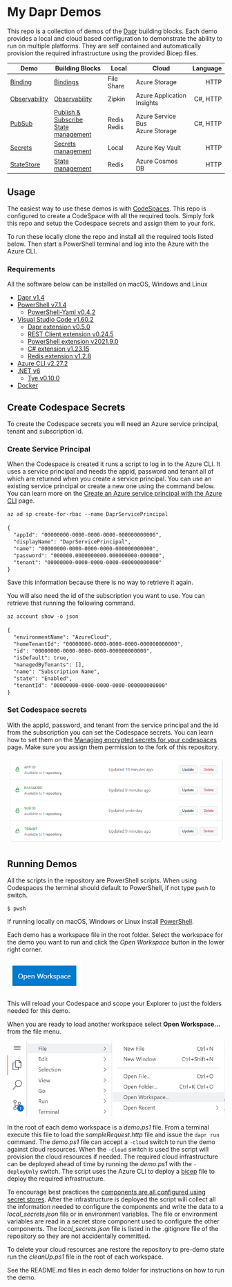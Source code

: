 # My Dapr Demos

This repo is a collection of demos of the [Dapr](https://dapr.io) building blocks. Each demo provides a local and cloud based configuration to demonstrate the ability to run on multiple platforms. They are self contained and automatically provision the required infrastructure using the provided Bicep files.

Demo | Building Blocks | Local | Cloud | Language
--- | --- | --- | --- | ---:
[Binding](./Binding) | [Bindings](https://docs.dapr.io/developing-applications/building-blocks/bindings/) | File Share | Azure Storage | HTTP
[Observability](./Observability) | [Observability](https://docs.dapr.io/developing-applications/building-blocks/observability/) | Zipkin | Azure Application Insights | C#, HTTP
[PubSub](./PubSub) | [Publish & Subscribe](https://docs.dapr.io/developing-applications/building-blocks/pubsub/) <br> [State management](https://docs.dapr.io/developing-applications/building-blocks/state-management/) | Redis <br> Redis | Azure Service Bus <br> Azure Storage | C#, HTTP
[Secrets](./Secrets) | [Secrets management](https://docs.dapr.io/developing-applications/building-blocks/secrets/) | Local | Azure Key Vault | HTTP
[StateStore](./StateStore) | [State management](https://docs.dapr.io/developing-applications/building-blocks/state-management/) | Redis | Azure Cosmos DB | HTTP
## Usage

The easiest way to use these demos is with [CodeSpaces](https://github.com/features/codespaces). This repo is configured to create a CodeSpace with all the required tools. Simply fork this repo and setup the Codespace secrets and assign them to your fork.

To run these locally clone the repo and install all the required tools listed below. Then start a PowerShell terminal and log into the Azure with the Azure CLI.

### Requirements

All the software below can be installed on macOS, Windows and Linux

- [Dapr v1.4](https://docs.dapr.io/getting-started/)
- [PowerShell v7.1.4](https://github.com/powershell/powershell)
  - [PowerShell-Yaml v0.4.2](https://www.powershellgallery.com/packages/powershell-yaml/0.4.2)
- [Visual Studio Code v1.60.2](https://visualstudio.microsoft.com/)
  - [Dapr extension v0.5.0](https://marketplace.visualstudio.com/items?itemName=ms-azuretools.vscode-dapr)
  - [REST Client extension v0.24.5](https://marketplace.visualstudio.com/items?itemName=humao.rest-client)
  - [PowerShell extension v2021.9.0](https://marketplace.visualstudio.com/items?itemName=ms-vscode.PowerShell)
  - [C# extension v1.23.15](https://marketplace.visualstudio.com/items?itemName=ms-dotnettools.csharp)
  - [Redis extension v1.2.8](https://marketplace.visualstudio.com/items?itemName=cweijan.vscode-redis-client)
- [Azure CLI v2.27.2](https://docs.microsoft.com/en-us/cli/azure/install-azure-cli)
- [.NET v6](https://dotnet.microsoft.com/download/dotnet/6.0)
  - [Tye v0.10.0](https://github.com/dotnet/tye)
- [Docker](https://www.docker.com/products/docker-desktop)

## Create Codespace Secrets

To create the Codespace secrets you will need an Azure service principal, tenant and subscription id.

### Create Service Principal

When the Codespace is created it runs a script to log in to the Azure CLI. It uses a service principal and needs the appid, password and tenant all of which are returned when you create a service principal. You can use an existing service principal or create a new one using the command below. You can learn more on the [Create an Azure service principal with the Azure CLI](https://docs.microsoft.com/en-us/cli/azure/create-an-azure-service-principal-azure-cli) page.

```
az ad sp create-for-rbac --name DaprServicePrincipal

{
  "appId": "00000000-0000-0000-0000-000000000000",
  "displayName": "DaprServicePrincipal",
  "name": "00000000-0000-0000-0000-000000000000",
  "password": "000000.0000000000.000000000-000000",
  "tenant": "00000000-0000-0000-0000-000000000000"
}

```

Save this information because there is no way to retrieve it again.

You will also need the id of the subscription you want to use. You can retrieve that running the following command.

```
az account show -o json

{
  "environmentName": "AzureCloud",
  "homeTenantId": "00000000-0000-0000-0000-000000000000",
  "id": "00000000-0000-0000-0000-000000000000",
  "isDefault": true,
  "managedByTenants": [],
  "name": "Subscription Name",
  "state": "Enabled",
  "tenantId": "00000000-0000-0000-0000-000000000000"
}

```

### Set Codespace secrets

With the appId, password, and tenant from the service principal and the id from the subscription you can set the Codespace secrets. You can learn how to set them on the [Managing encrypted secrets for your codespaces](https://docs.github.com/en/codespaces/managing-your-codespaces/managing-encrypted-secrets-for-your-codespaces) page. Make sure you assign them permission to the fork of this repository.

![codespace secrets](./.images/CodespaceSecrets.png)

## Running Demos

All the scripts in the repository are PowerShell scripts. When using Codespaces the terminal should default to PowerShell, if not type `pwsh` to switch.

```
$ pwsh
```

If running locally on macOS, Windows or Linux install [PowerShell](https://github.com/powershell/powershell).

Each demo has a workspace file in the root folder. Select the workspace for the demo you want to run and click the *Open Workspace* button in the lower right corner.

![open workspace](./.images/OpenWorkspace.png)

This will reload your Codespace and scope your Explorer to just the folders needed for this demo.

When you are ready to load another workspace select **Open Workspace...** from the file menu.

![open workspace](./.images/OpenWorkspaceFileMenu.png)

In the root of each demo workspace is a _demo.ps1_ file. From a terminal execute this file to load the _sampleRequest.http_ file and issue the `dapr run` command. The _demo.ps1_ file can accept a `-cloud` switch to run the demo against cloud resources. When the `-cloud` switch is used the script will provision the cloud resources if needed. The required cloud infrastructure can be deployed ahead of time by running the _demo.ps1_ with the `-deployOnly` switch. The script uses the Azure CLI to deploy a [bicep](https://docs.microsoft.com/en-us/azure/azure-resource-manager/bicep/overview) file to deploy the required infrastructure.

 To encourage best practices the [components are all configured using secret stores](https://docs.dapr.io/operations/components/component-secrets/). After the infrastructure is deployed the script will collect all the information needed to configure the components and write the data to a _local_secrets.json_ file or in environment variables. The file or environment variables are read in a secret store component used to configure the other components. The _local_secrets.json_ file is listed in the .gitignore file of the repository so they are not accidentally committed.

 To delete your cloud resources ane restore the repository to pre-demo state run the _cleanUp.ps1_ file in the root of each workspace.

 See the README.md files in each demo folder for instructions on how to run the demo.